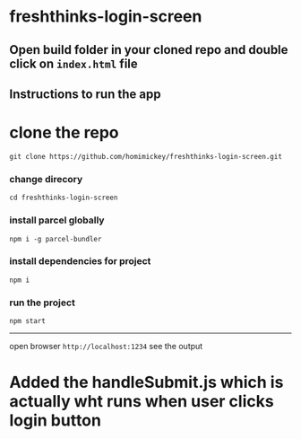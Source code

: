 # freshthinks-login-screen

## Open build folder in your cloned repo and double click on `index.html` file



## Instructions to run the app

# clone the repo

`git clone https://github.com/homimickey/freshthinks-login-screen.git`


### change direcory 
`cd freshthinks-login-screen`

### install parcel globally
`npm i -g parcel-bundler`

### install dependencies for project
`npm i`

### run the project
`npm start`

----

open browser `http://localhost:1234` see the output


# Added the handleSubmit.js which is actually wht runs when user clicks login button
